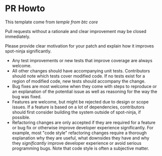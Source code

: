 # PR Howto

This template come from *temple from btc core*

Pull requests without a rationale and clear improvement may be closed
immediately.

Please provide clear motivation for your patch and explain how it improves
spot-ninja significantly.

* Any test improvements or new tests that improve coverage are always welcome.
* All other changes should have accompanying unit tests. Contributors should
  note which tests cover modified code. If no tests exist for a region of
  modified code, new tests should accompany the change.
* Bug fixes are most welcome when they come with steps to reproduce or an
  explanation of the potential issue as well as reasoning for the way the bug
  was fixed.
* Features are welcome, but might be rejected due to design or scope issues.
  If a feature is based on a lot of dependencies, contributors should first
  consider building the system outside of spot-ninja, if possible.
* Refactoring changes are only accepted if they are required for a feature or
  bug fix or otherwise improve developer experience significantly. For example,
  most "code style" refactoring changes require a thorough explanation why they
  are useful, what downsides they have and why they *significantly* improve
  developer experience or avoid serious programming bugs. Note that code style
  is often a subjective matter.
